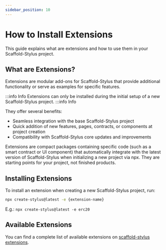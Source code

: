 ```yaml
---
sidebar_position: 10
---
```


# How to Install Extensions

This guide explains what are extensions and how to use them in your Scaffold-Stylus project.

## What are Extensions?

Extensions are modular add-ons for Scaffold-Stylus that provide additional functionality or serve as examples for specific features.

:::info Info
Extensions can only be installed during the initial setup of a new Scaffold-Stylus project.
:::info Info

They offer several benefits:

- Seamless integration with the base Scaffold-Stylus project
- Quick addition of new features, pages, contracts, or components at project creation
- Compatibility with Scaffold-Stylus core updates and improvements

Extensions are compact packages containing specific code (such as a smart contract or UI component) that automatically integrate with the latest version of Scaffold-Stylus when initializing a new project via npx. They are starting points for your project, not finished products.

## Installing Extensions

To install an extension when creating a new Scaffold-Stylus project, run:

```bash
npx create-stylus@latest -e {extension-name}
```

E.g.: `npx create-stylus@latest -e erc20`

## Available Extensions

You can find a complete list of available extensions on [scaffold-stylus extensions](https://github.com/Arb-Stylus/create-stylus/blob/main/src/extensions.json).
